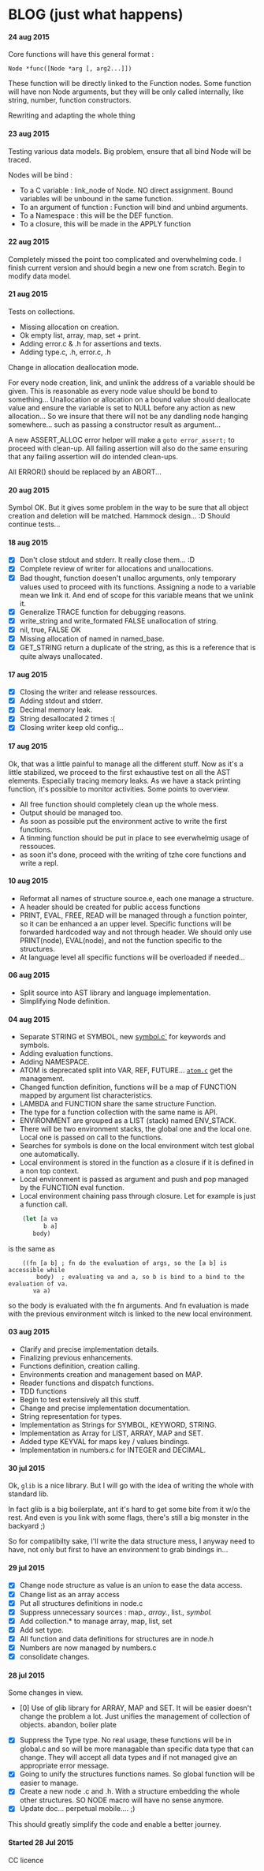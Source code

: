 # BLOG (just what happens)
#### 24 aug 2015
Core functions will have this general format :

`Node *func([Node *arg [, arg2...]])`

These function will be directly linked to the Function nodes. Some function will have non Node
arguments, but they will be only called internally, like string, number, function constructors.

Rewriting and adapting the whole thing

#### 23 aug 2015
Testing various data models. Big problem, ensure that all bind Node will be traced.

Nodes will be bind :

- To a C variable : link_node of Node. NO direct assignment. Bound variables will be unbound in
the same function.
- To an argument of function : Function will bind and unbind arguments.
- To a Namespace : this will be the DEF function.
- To a closure, this will be made in the APPLY function

#### 22 aug 2015
Completely missed the point too complicated and overwhelming code.
I finish current version and should begin a new one from scratch.
Begin to modify data model.

#### 21 aug 2015
Tests on collections.

- Missing allocation on creation.
- Ok empty list, array, map, set + print.
- Adding error.c & .h for assertions and texts.
- Adding type.c, .h, error.c, .h

Change in allocation deallocation mode.

For every node creation, link, and unlink the address of a variable should be given. This is
reasonable as every node value should be bond to something... Unallocation or allocation
on a bound value should deallocate value and ensure the variable is set to NULL before any
action as new allocation... So we insure that there will not be any dandling node hanging
somewhere... such as passing a constructor result as argument...

A new ASSERT_ALLOC error helper will make a `goto error_assert;` to proceed with clean-up. All
failing assertion will also do the same ensuring that any failing assertion will do intended
clean-ups.

All ERROR() should be replaced by an ABORT...

#### 20 aug 2015
Symbol OK. But it gives some problem in the way to be sure that all object creation and deletion
will be matched. Hammock design... :D
Should continue tests...

#### 18 aug 2015
- [X] Don't close stdout and stderr. It really close them... :D
- [X] Complete review of writer for allocations and unallocations.
- [X] Bad thought, function doesen't unalloc arguments, only temporary values used to proceed with
its functions. Assigning a node to a variable mean we link it. And end of scope for this variable means
that we unlink it.
- [X] Generalize TRACE function for debugging reasons.
- [X] write_string and write_formated FALSE unallocation of string.
- [X] nil, true, FALSE OK
- [X] Missing allocation of named in named_base.
- [X] GET_STRING return a duplicate of the string, as this is a reference that is quite always
unallocated.

#### 17 aug 2015
- [X] Closing the writer and release ressources.
- [X] Adding stdout and stderr.
- [X] Decimal memory leak.
- [X] String desallocated 2 times :(
- [X] Closing writer keep old config...

#### 17 aug 2015
Ok, that was a little painful to manage all the different stuff. Now as it's a little stabilized, we proceed to the
first exhaustive test on all the AST elements. Especially tracing memory leaks. As we have a stack printing function,
it's possible to monitor activities. Some points to overview.

- All free function should completely clean up the whole mess.
- Output should be managed too.
- As soon as possible put the environment active to write the first functions.
- A tinming function should be put in place to see everwhelmig usage of ressouces.
- as soon it's done, proceed with the writing of tzhe core functions and write a repl.

#### 10 aug 2015
- Reformat all names of structure source.e, each one manage a structure.
- A header should be created for public access functions
- PRINT, EVAL, FREE, READ will be managed through a function pointer, so it can be enhanced a an upper
level. Specific functions will be forwarded hardcoded way and not through header. We should only use
PRINT(node), EVAL(node), and not the function specific to the structures.
- At language level all specific functions will be overloaded if needed... 

#### 06 aug 2015
- Split source into AST library and language implementation. 
- Simplifying Node definition.

#### 04 aug 2015
- Separate STRING et SYMBOL, new [symbol.c`](src/lws/namned.c) for keywords and symbols.
- Adding evaluation functions.
- Adding NAMESPACE.
- ATOM is deprecated split into VAR, REF, FUTURE... [`atom.c`](src/lws/atom.c) get the management.
- Changed function definition, functions will be a map of FUNCTION mapped by argument list characteristics.
- LAMBDA and FUNCTION share the same structure Function.
- The type for a function collection with the same name is API.
- ENVIRONMENT are grouped as a LIST (stack) named ENV_STACK.
- There will be two environment stacks, the global one and the local one. Local one is passed on call to the functions.
- Searches for symbols is done on the local environment witch test global one automatically.
- Local environment is stored in the function as a closure if it is defined in a non top context.
- Local environment is passed as argument and push and pop managed by the FUNCTION eval function.
- Local environment chaining pass through closure. Let for example is just a function call.

```.clj
    (let [a va
          b a]
       body)
```

is the same as

```
    ((fn [a b] ; fn do the evaluation of args, so the [a b] is accessible while
        body)  ; evaluating va and a, so b is bind to a bind to the evaluation of va.
       va a)
```

so the body is evaluated with the fn arguments. And fn evaluation is made with the previous environment witch is
linked to the new local environment.

#### 03 aug 2015
- Clarify and precise implementation details.
- Finalizing previous enhancements. 
- Functions definition, creation calling.
- Environments creation and management based on MAP.
- Reader functions and dispatch functions.
- TDD functions
- Begin to test extensively all this stuff.
- Change and precise implementation documentation.
- String representation for types.
- Implementation as Strings for SYMBOL, KEYWORD, STRING.
- Implementation as Array for LIST, ARRAY, MAP and SET.
- Added type KEYVAL for maps key / values bindings.
- Implementation in numbers.c for INTEGER and DECIMAL.

#### 30 jul 2015
Ok, `glib` is a nice library. But I will go with the idea of writing the whole with standard lib.

In fact glib is a big boilerplate, ant it's hard to get some bite from it w/o the rest. And even is you link with 
some flags, there's still a big monster in the backyard ;)

So for compatibilty sake, I'll write the data structure mess, I anyway need to have, not only but first to have an 
environment to grab bindings in...

#### 29 jul 2015
- [x] Change node structure as value is an union to ease the data access.
- [x] Change list as an array access
- [x] Put all structures definitions in node.c
- [x] Suppress unnecessary sources : map.*, array.*, list.*, symbol.*
- [x] Add collection.* to manage array, map, list, set
- [x] Add set type.
- [x] All function and data definitions for structures are in node.h
- [x] Numbers are now managed by numbers.c
- [x] consolidate changes.

#### 28 jul 2015
Some changes in view.

- [0] Use of glib library for ARRAY, MAP and SET. It will be easier doesn't change the problem a lot. Just unifies the 
management of collection of objects. abandon, boiler plate
- [x] Suppress the Type type. No real usage, these functions will be in global.c and so will be more managable than 
specific 
data type that can change. They will accept all data types and if not managed give an appropriate error message.
- [x] Going to unify the structures functions names. So global function will be easier to manage.
- [x] Create a new node .c and .h. With a structure embedding the whole other structures. SO NODE macro will have no 
sense anymore.
- [x] Update doc... perpetual mobile.... ;)

This should greatly simplify the code and enable a better journey.

#### Started 28 Jul 2015

CC licence

